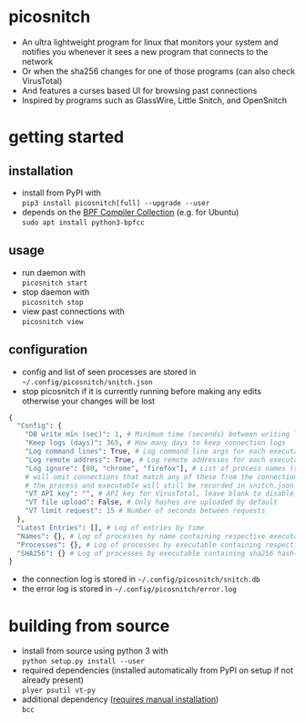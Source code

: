 # picosnitch
- An ultra lightweight program for linux that monitors your system and notifies you whenever it sees a new program that connects to the network
- Or when the sha256 changes for one of those programs (can also check VirusTotal)
- And features a curses based UI for browsing past connections
- Inspired by programs such as GlassWire, Little Snitch, and OpenSnitch
# getting started
## installation
- install from PyPI with  
`pip3 install picosnitch[full] --upgrade --user`
- depends on the [BPF Compiler Collection](https://github.com/iovisor/bcc/blob/master/INSTALL.md) (e.g. for Ubuntu)  
`sudo apt install python3-bpfcc`
## usage
- run daemon with  
`picosnitch start`
- stop daemon with  
`picosnitch stop`
- view past connections with  
`picosnitch view`
## configuration
- config and list of seen processes are stored in `~/.config/picosnitch/snitch.json`
- stop picosnitch if it is currently running before making any edits otherwise your changes will be lost
```python
{
  "Config": {
    "DB write min (sec)": 1, # Minimum time (seconds) between writing logs to snitch.db
    "Keep logs (days)": 365, # How many days to keep connection logs
    "Log command lines": True, # Log command line args for each executable
    "Log remote address": True, # Log remote addresses for each executable
    "Log ignore": [80, "chrome", "firefox"], # List of process names (str) or ports (int)
    # will omit connections that match any of these from the connection log (snitch.db)
    # the process and executable will still be recorded in snitch.json
    "VT API key": "", # API key for VirusTotal, leave blank to disable
    "VT file upload": False, # Only hashes are uploaded by default
    "VT limit request": 15 # Number of seconds between requests
  },
  "Latest Entries": [], # Log of entries by time
  "Names": {}, # Log of processes by name containing respective executable(s)
  "Processes": {}, # Log of processes by executable containing respective name(s)
  "SHA256": {} # Log of processes by executable containing sha256 hash(es) and VirusTotal results
}
```
- the connection log is stored in `~/.config/picosnitch/snitch.db`
- the error log is stored in `~/.config/picosnitch/error.log`
# building from source
- install from source using python 3 with  
`python setup.py install --user`
- required dependencies (installed automatically from PyPI on setup if not already present)  
`plyer psutil vt-py`
- additional dependency ([requires manual installation](https://github.com/iovisor/bcc/blob/master/INSTALL.md))  
`bcc`
